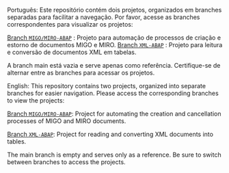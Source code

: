 Português:
Este repositório contém dois projetos, organizados em branches separadas para facilitar a navegação. Por favor, acesse as branches correspondentes para visualizar os projetos:

[Branch `MIGO/MIRO-ABAP`](https://github.com/cutgdtuyytududtif6y79/Meus-codigos-ABAP/tree/MIGO/MIRO-ABAP) : Projeto para automação de processos de criação e estorno de documentos MIGO e MIRO.
[Branch `XML-ABAP`](https://github.com/cutgdtuyytududtif6y79/Meus-codigos-ABAP/tree/XML-ABAP) : Projeto para leitura e conversão de documentos XML em tabelas.

A branch main está vazia e serve apenas como referência. Certifique-se de alternar entre as branches para acessar os projetos.

English:
This repository contains two projects, organized into separate branches for easier navigation. Please access the corresponding branches to view the projects:

[Branch `MIGO/MIRO-ABAP`](https://github.com/cutgdtuyytududtif6y79/Meus-codigos-ABAP/tree/MIGO/MIRO-ABAP): Project for automating the creation and cancellation processes of MIGO and MIRO documents.

[Branch `XML-ABAP`](https://github.com/cutgdtuyytududtif6y79/Meus-codigos-ABAP/tree/XML-ABAP): Project for reading and converting XML documents into tables.

The main branch is empty and serves only as a reference. Be sure to switch between branches to access the projects.
